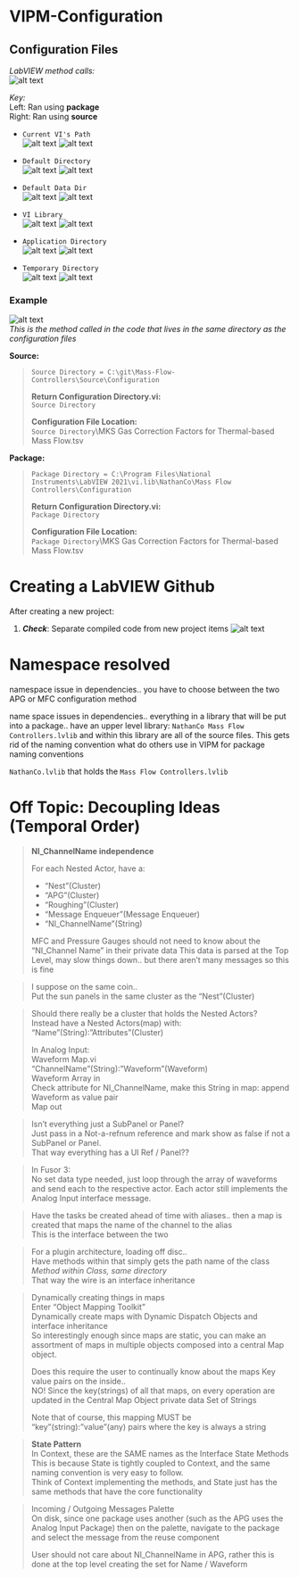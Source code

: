 # VIPM-Configuration

## Configuration Files

*LabVIEW method calls:*<br>
![alt text](image-16.png)

*Key:*<br>
Left: Ran using **package**<br>
Right: Ran using **source**

- `Current VI's Path`<br>
    ![alt text](image-4.png)
    ![alt text](image-10.png)

- `Default Directory`<br>
    ![alt text](image-5.png)
    ![alt text](image-11.png)

- `Default Data Dir`<br>
    ![alt text](image-6.png)
    ![alt text](image-12.png)

- `VI Library`<br>
    ![alt text](image-7.png)
    ![alt text](image-13.png)

- `Application Directory`<br>
    ![alt text](image-8.png)
    ![alt text](image-14.png)

- `Temporary Directory`<br>
    ![alt text](image-9.png)
    ![alt text](image-15.png)


### Example

![alt text](image-3.png)<br>
*This is the method called in the code that lives in the same directory as the configuration files*

**Source:**

> `Source Directory = C:\git\Mass-Flow-Controllers\Source\Configuration`
>
> **Return Configuration Directory.vi:**<br>
> `Source Directory`
>
> **Configuration File Location:**<br>
> `Source Directory`\MKS Gas Correction Factors for Thermal-based Mass Flow.tsv

**Package:**

> `Package Directory = C:\Program Files\National Instruments\LabVIEW 2021\vi.lib\NathanCo\Mass Flow Controllers\Configuration`
>
> **Return Configuration Directory.vi:**<br>
> `Package Directory`
>
> **Configuration File Location:**<br>
> `Package Directory`\MKS Gas Correction Factors for Thermal-based Mass Flow.tsv


# Creating a LabVIEW Github

After creating a new project:<br>
1. ***Check***: Separate compiled code from new project items
![alt text](image-2.png)


# Namespace resolved

namespace issue in dependencies.. you have to choose between the two APG or MFC configuration method

name space issues in dependencies.. everything in a library that will be put into a package..
have an upper level library: `NathanCo Mass Flow Controllers.lvlib` and within this library are all of the source files. This gets rid of the naming convention
what do others use in VIPM for package naming conventions

`NathanCo.lvlib` that holds the `Mass Flow Controllers.lvlib`


# Off Topic: Decoupling Ideas (Temporal Order)

> **NI_ChannelName independence**
>
> For each Nested Actor, have a:
> - “Nest”(Cluster)
> - “APG”(Cluster)
> - “Roughing”(Cluster)
> - “Message Enqueuer”(Message Enqueuer)
> - “NI_ChannelName”(String)
> 
> MFC and Pressure Gauges should not need to know about the “NI_Channel Name” in their private data
This data is parsed at the Top Level, may slow things down.. but there aren’t many messages so this is fine

> I suppose on the same coin..<br>
> Put the sun panels in the same cluster as the “Nest”(Cluster)

> Should there really be a cluster that holds the Nested Actors?<br>
> Instead have a Nested Actors(map) with:<br>
> “Name”(String):”Attributes”(Cluster)<br>
> 
> In Analog Input:<br>
> Waveform Map.vi<br>
> “ChannelName”(String):”Waveform”(Waveform)<br>
> Waveform Array in<br>
> Check attribute for NI_ChannelName, make this String in map: append Waveform as value pair<br>
> Map out

> Isn’t everything just a SubPanel or Panel?<br>
> Just pass in a Not-a-refnum reference and mark show as false if not a SubPanel or Panel.<br>
> That way everything has a UI Ref / Panel??

> In Fusor 3:<br>
> No set data type needed, just loop through the array of waveforms and send each to the respective actor. Each actor still implements the Analog Input interface message.

> Have the tasks be created ahead of time with aliases.. then a map is created that maps the name of the channel to the alias<br>
> This is the interface between the two

> For a plugin architecture, loading off disc..<br>
> Have methods within that simply gets the path name of the class<br>
> *Method within Class, same directory*<br>
> That way the wire is an interface inheritance

> Dynamically creating things in maps<br>
> Enter “Object Mapping Toolkit”<br>
> Dynamically create maps with Dynamic Dispatch Objects and interface inheritance<br>
> So interestingly enough since maps are static, you can make an assortment of maps in multiple objects composed into a central Map object.
>
> Does this require the user to continually know about the maps Key value pairs on the inside..<br>
> NO! Since the key(strings) of all that maps, on every operation are updated in the Central Map Object private data Set of Strings
>
> Note that of course, this mapping MUST be<br>
> “key”(string):”value”(any) pairs where the key is always a string

> **State Pattern**<br>
> In Context, these are the SAME names as the Interface State Methods<br>
> This is because State is tightly coupled to Context, and the same naming convention is very easy to follow.<br>
> Think of Context implementing the methods, and State just has the same methods that have the core functionality

> Incoming / Outgoing Messages Palette<br>
> On disk, since one package uses another (such as the APG uses the Analog Input Package) then on the palette, navigate to the package and select the message from the reuse component
>
> User should not care about NI_ChannelName in APG, rather this is done at the top level creating the set for Name / Waveform